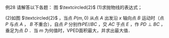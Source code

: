 例28 请解答以下各题： 图 $\textcircled{2}$
(1)求抛物线的表达式；

(2)如图 $\textcircled{2}$ ，当点 $P ( m , 0 )$ 从点 $A$ 出发沿 $x$ 轴向点 $B$ 运动时（点 $P$ 与点 $A$ ， $B$ 不重合），自点 $P$ 分别作$P E / / B C$ ，交 $A C$ 于点 $E$ ，作 $P D \perp B C$ ，垂足为点 $D$ ．当 $m$ 为何值时，VPED面积最大，并求出最大值．
